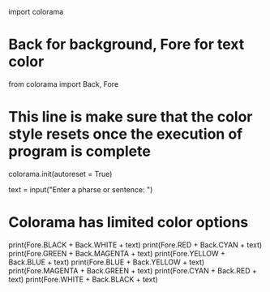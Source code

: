 import colorama
# Back for background, Fore for text color
from colorama import Back, Fore

# This line is make sure that the color style resets once the execution of program is complete
colorama.init(autoreset = True)

text = input("Enter a pharse or sentence: ")

# Colorama has limited color options
print(Fore.BLACK + Back.WHITE  + text)
print(Fore.RED + Back.CYAN  + text)
print(Fore.GREEN + Back.MAGENTA  + text)
print(Fore.YELLOW + Back.BLUE  + text)
print(Fore.BLUE + Back.YELLOW  + text)
print(Fore.MAGENTA + Back.GREEN  + text)
print(Fore.CYAN + Back.RED  + text)
print(Fore.WHITE + Back.BLACK  + text)
